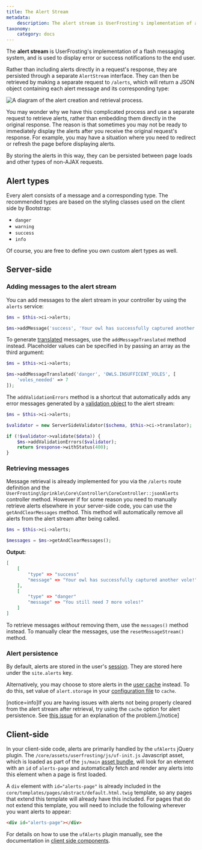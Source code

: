 ```yaml
---
title: The Alert Stream
metadata:
    description: The alert stream is UserFrosting's implementation of a flash messaging system, and is used to display error or success notifications to the end user.
taxonomy:
    category: docs
---
```


The **alert stream** is UserFrosting's implementation of a flash messaging system, and is used to display error or success notifications to the end user.

Rather than including alerts directly in a request's response, they are persisted through a separate `AlertStream` interface. They can then be retrieved by making a separate request to `/alerts`, which will return a JSON object containing each alert message and its corresponding type:

![A diagram of the alert creation and retrieval process.](/images/alert-stream.png)

You may wonder why we have this complicated process and use a separate request to retrieve alerts, rather than embedding them directly in the original response. The reason is that sometimes you may not be ready to immediately display the alerts after you receive the original request's response. For example, you may have a situation where you need to redirect or refresh the page before displaying alerts.

By storing the alerts in this way, they can be persisted between page loads and other types of non-AJAX requests.

## Alert types

Every alert consists of a message and a corresponding type. The recommended types are based on the styling classes used on the client side by Bootstrap:

- `danger`
- `warning`
- `success`
- `info`

Of course, you are free to define you own custom alert types as well.

## Server-side

### Adding messages to the alert stream

You can add messages to the alert stream in your controller by using the `alerts` service:

```php
$ms = $this->ci->alerts;

$ms->addMessage('success', 'Your owl has successfully captured another vole!');
```

To generate [translated](/advanced/i18n) messages, use the `addMessageTranslated` method instead. Placeholder values can be specified in by passing an array as the third argument:

```php
$ms = $this->ci->alerts;

$ms->addMessageTranslated('danger', 'OWLS.INSUFFICENT_VOLES', [
    'voles_needed' => 7
]);
```

The `addValidationErrors` method is a shortcut that automatically adds any error messages generated by a [validation object](/routes-and-controllers/client-input/validation#server-side-validation) to the alert stream:

```php
$ms = $this->ci->alerts;

$validator = new ServerSideValidator($schema, $this->ci->translator);

if (!$validator->validate($data)) {
    $ms->addValidationErrors($validator);
    return $response->withStatus(400);
}
```

### Retrieving messages

Message retrieval is already implemented for you via the `/alerts` route definition and the `UserFrosting\Sprinkle\Core\Controller\CoreController::jsonAlerts` controller method. However if for some reason you need to manually retrieve alerts elsewhere in your server-side code, you can use the `getAndClearMessages` method. This method will automatically remove all alerts from the alert stream after being called.

```php
$ms = $this->ci->alerts;

$messages = $ms->getAndClearMessages();
```

**Output:**
```json
[
    [
        "type" => "success"
        "message" => "Your owl has successfully captured another vole!"
    ],
    [
        "type" => "danger"
        "message" => "You still need 7 more voles!"
    ]
]
```

To retrieve messages _without_ removing them, use the `messages()` method instead. To manually clear the messages, use the `resetMessageStream()` method.

### Alert persistence

By default, alerts are stored in the user's [session](/advanced/sessions). They are stored here under the `site.alerts` key.

Alternatively, you may choose to store alerts in the [user cache](/advanced/caching/usage#user-cache) instead. To do this, set value of `alert.storage` in your [configuration file](/configuration/config-files) to `cache`.

[notice=info]If you are having issues with alerts not being properly cleared from the alert stream after retrieval, try using the `cache` option for alert persistence. See [this issue](https://github.com/userfrosting/UserFrosting/issues/633) for an explanation of the problem.[/notice]

## Client-side

In your client-side code, alerts are primarily handled by the `ufAlerts` jQuery plugin. The `/core/assets/userfrosting/js/uf-init.js` Javascript asset, which is loaded as part of the `js/main` [asset bundle](/asset-management/asset-bundles), will look for an element with an `id` of `alerts-page` and automatically fetch and render any alerts into this element when a page is first loaded.

A `div` element with `id="alerts-page"` is already included in the `core/templates/pages/abstract/default.html.twig` template, so any pages that extend this template will already have this included. For pages that do not extend this template, you will need to include the following wherever you want alerts to appear:

```html
<div id="alerts-page"></div>
```

For details on how to use the `ufAlerts` plugin manually, see the documentation in [client side components](/client-side-code/components/alerts).
